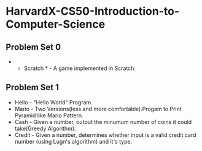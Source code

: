 # HarvardX-CS50-Introduction-to-Computer-Science

## Problem Set 0
* * Scratch * - A game implemented in Scratch.

## Problem Set 1
* Hello - "Hello World" Program.
* Mario - Two Versions(less and more comfortable).Progam to Print Pyramid like Mario Pattern.
* Cash - Given a number, output the minumum number of coins it could take(Greedy Algorithm).
* Credit - Given a number, determines whether input is a valid credit card number (using Lugn's algorithm) and it's type.
